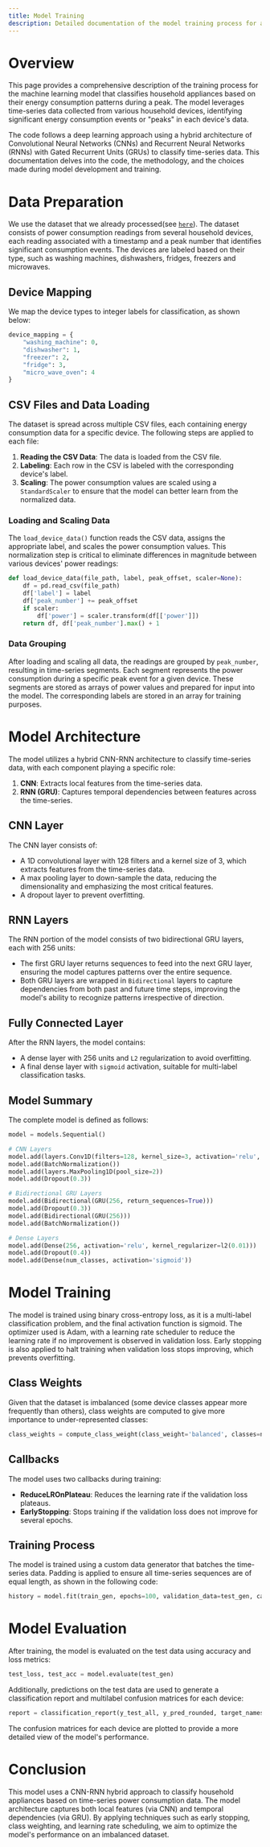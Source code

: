 ```yaml
---
title: Model Training
description: Detailed documentation of the model training process for appliance classification using time-series data.
---
```


# Overview

This page provides a comprehensive description of the training process for the machine learning model that classifies household appliances based on their energy consumption patterns during a peak. The model leverages time-series data collected from various household devices, identifying significant energy consumption events or "peaks" in each device's data.

The code follows a deep learning approach using a hybrid architecture of Convolutional Neural Networks (CNNs) and Recurrent Neural Networks (RNNs) with Gated Recurrent Units (GRUs) to classify time-series data. This documentation delves into the code, the methodology, and the choices made during model development and training.

# Data Preparation

We use the dataset that we already processed(see [`here`](./data.md)). The dataset consists of power consumption readings from several household devices, each reading associated with a timestamp and a peak number that identifies significant consumption events. The devices are labeled based on their type, such as washing machines, dishwashers, fridges, freezers and microwaves.

## Device Mapping

We map the device types to integer labels for classification, as shown below:

```python
device_mapping = {
    "washing_machine": 0,
    "dishwasher": 1,
    "freezer": 2,
    "fridge": 3,
    "micro_wave_oven": 4
}
```

## CSV Files and Data Loading

The dataset is spread across multiple CSV files, each containing energy consumption data for a specific device. The following steps are applied to each file:

1. **Reading the CSV Data**: The data is loaded from the CSV file.
2. **Labeling**: Each row in the CSV is labeled with the corresponding device's label.
3. **Scaling**: The power consumption values are scaled using a `StandardScaler` to ensure that the model can better learn from the normalized data.

### Loading and Scaling Data

The `load_device_data()` function reads the CSV data, assigns the appropriate label, and scales the power consumption values. This normalization step is critical to eliminate differences in magnitude between various devices' power readings:

```python
def load_device_data(file_path, label, peak_offset, scaler=None):
    df = pd.read_csv(file_path)
    df['label'] = label
    df['peak_number'] += peak_offset
    if scaler:
        df['power'] = scaler.transform(df[['power']])
    return df, df['peak_number'].max() + 1
```

### Data Grouping

After loading and scaling all data, the readings are grouped by `peak_number`, resulting in time-series segments. Each segment represents the power consumption during a specific peak event for a given device. These segments are stored as arrays of power values and prepared for input into the model. The corresponding labels are stored in an array for training purposes.

# Model Architecture

The model utilizes a hybrid CNN-RNN architecture to classify time-series data, with each component playing a specific role:

1. **CNN**: Extracts local features from the time-series data.
2. **RNN (GRU)**: Captures temporal dependencies between features across the time-series.

## CNN Layer

The CNN layer consists of:

- A 1D convolutional layer with 128 filters and a kernel size of 3, which extracts features from the time-series data.
- A max pooling layer to down-sample the data, reducing the dimensionality and emphasizing the most critical features.
- A dropout layer to prevent overfitting.

## RNN Layers

The RNN portion of the model consists of two bidirectional GRU layers, each with 256 units:

- The first GRU layer returns sequences to feed into the next GRU layer, ensuring the model captures patterns over the entire sequence.
- Both GRU layers are wrapped in `Bidirectional` layers to capture dependencies from both past and future time steps, improving the model's ability to recognize patterns irrespective of direction.

## Fully Connected Layer

After the RNN layers, the model contains:

- A dense layer with 256 units and `L2` regularization to avoid overfitting.
- A final dense layer with `sigmoid` activation, suitable for multi-label classification tasks.

## Model Summary

The complete model is defined as follows:

```python
model = models.Sequential()

# CNN Layers
model.add(layers.Conv1D(filters=128, kernel_size=3, activation='relu', input_shape=(max_length, 1)))
model.add(BatchNormalization())
model.add(layers.MaxPooling1D(pool_size=2))
model.add(Dropout(0.3))

# Bidirectional GRU Layers
model.add(Bidirectional(GRU(256, return_sequences=True)))
model.add(Dropout(0.3))
model.add(Bidirectional(GRU(256)))
model.add(BatchNormalization())

# Dense Layers
model.add(Dense(256, activation='relu', kernel_regularizer=l2(0.01)))
model.add(Dropout(0.4))
model.add(Dense(num_classes, activation='sigmoid'))
```

# Model Training

The model is trained using binary cross-entropy loss, as it is a multi-label classification problem, and the final activation function is sigmoid. The optimizer used is Adam, with a learning rate scheduler to reduce the learning rate if no improvement is observed in validation loss. Early stopping is also applied to halt training when validation loss stops improving, which prevents overfitting.

## Class Weights

Given that the dataset is imbalanced (some device classes appear more frequently than others), class weights are computed to give more importance to under-represented classes:

```python
class_weights = compute_class_weight(class_weight='balanced', classes=np.unique(y_train_flat), y=y_train_flat)
```

## Callbacks

The model uses two callbacks during training:

- **ReduceLROnPlateau**: Reduces the learning rate if the validation loss plateaus.
- **EarlyStopping**: Stops training if the validation loss does not improve for several epochs.

## Training Process

The model is trained using a custom data generator that batches the time-series data. Padding is applied to ensure all time-series sequences are of equal length, as shown in the following code:

```python
history = model.fit(train_gen, epochs=100, validation_data=test_gen, callbacks=[lr_scheduler, early_stopping], class_weight=class_weight_dict)
```

# Model Evaluation

After training, the model is evaluated on the test data using accuracy and loss metrics:

```python
test_loss, test_acc = model.evaluate(test_gen)
```

Additionally, predictions on the test data are used to generate a classification report and multilabel confusion matrices for each device:

```python
report = classification_report(y_test_all, y_pred_rounded, target_names=device_mapping.keys())
```

The confusion matrices for each device are plotted to provide a more detailed view of the model's performance.

# Conclusion

This model uses a CNN-RNN hybrid approach to classify household appliances based on time-series power consumption data. The model architecture captures both local features (via CNN) and temporal dependencies (via GRU). By applying techniques such as early stopping, class weighting, and learning rate scheduling, we aim to optimize the model's performance on an imbalanced dataset.